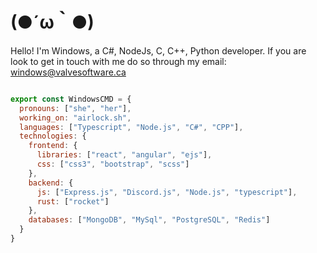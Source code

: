 # (●´ω｀●)
<!--
**WindowsCmd/Windowscmd** is a ✨ _special_ ✨ repository because its `README.md` (this file) appears on your GitHub profile.

Here are some ideas to get you started:

- 🔭 I’m currently working on ...
- 🌱 I’m currently learning ...
- 👯 I’m looking to collaborate on ...
- 🤔 I’m looking for help with ...
- 💬 Ask me about ...
- 📫 How to reach me: ...
- 😄 Pronouns: ...
- ⚡ Fun fact: ...
-->

Hello! I'm Windows, a C#, NodeJs, C, C++, Python developer. If you are look to get in touch with me do so through my email: windows@valvesoftware.ca

```js

export const WindowsCMD = {
  pronouns: ["she", "her"],
  working_on: "airlock.sh",
  languages: ["Typescript", "Node.js", "C#", "CPP"],
  technologies: {
    frontend: {
      libraries: ["react", "angular", "ejs"],
      css: ["css3", "bootstrap", "scss"]
    },
    backend: {
      js: ["Express.js", "Discord.js", "Node.js", "typescript"],
      rust: ["rocket"]
    },
    databases: ["MongoDB", "MySql", "PostgreSQL", "Redis"]
  }
}
```




